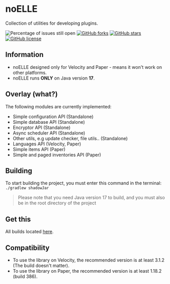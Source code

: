 # noELLE
Collection of utilities for developing plugins.

![Percentage of issues still open](https://img.shields.io/github/issues/iwmc-git/noELLE?style=for-the-badge)
[![GitHub forks](https://img.shields.io/github/forks/iwmc-git/noELLE?style=for-the-badge)](https://github.com/iwmc-git/noELLE/network)
[![GitHub stars](https://img.shields.io/github/stars/iwmc-git/noELLE?style=for-the-badge)](https://github.com/iwmc-git/noELLE/stargazers)
[![GitHub license](https://img.shields.io/github/license/iwmc-git/noELLE?style=for-the-badge)](https://github.com/iwmc-git/noELLE/blob/master/LICENSE)   

## Information
- noELLE designed only for Velocity and Paper - means it won't work on other platforms.
- noELLE runs **ONLY** on Java version **17**.

## Overlay (what?)
The following modules are currently implemented:
- Simple configuration API (Standalone)
- Simple database API (Standalone)
- Encryptor API (Standalone)
- Async scheduler API (Standalone)
- Other utils, e.g update checker, file utils.. (Standalone)
- Languages API (Velocity, Paper)
- Simple items API (Paper)
- Simple and paged inventories API (Paper)

## Building
To start building the project, you must enter this command in the terminal:
`./gradlew shadowJar`
> Please note that you need Java version 17 to build, and you must also be in the root directory of the project

## Get this
All builds located [here](https://build.iwmc.pw/job/noELLE/).

## Compatibility
- To use the library on Velocity, the recommended version is at least 3.1.2 (The build doesn't matter).
- To use the library on Paper, the recommended version is at least 1.18.2 (build 386).